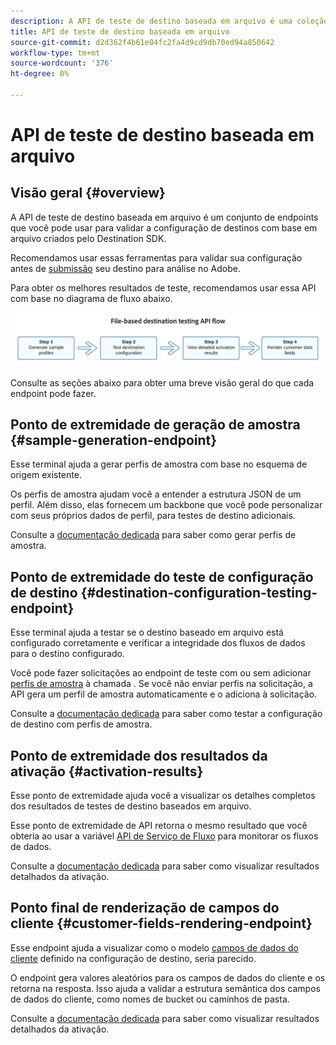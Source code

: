 ```yaml
---
description: A API de teste de destino baseada em arquivo é uma coleção de endpoints que você pode usar para validar a configuração de destinos com base em arquivo criados pelo Destination SDK.
title: API de teste de destino baseada em arquivo
source-git-commit: d2d362f4b61e04fc2fa4d9cd9db70ed94a850642
workflow-type: tm+mt
source-wordcount: '376'
ht-degree: 0%

---
```



# API de teste de destino baseada em arquivo

## Visão geral {#overview}

A API de teste de destino baseada em arquivo é um conjunto de endpoints que você pode usar para validar a configuração de destinos com base em arquivo criados pelo Destination SDK.

Recomendamos usar essas ferramentas para validar sua configuração antes de [submissão](submit-destination.md) seu destino para análise no Adobe.

Para obter os melhores resultados de teste, recomendamos usar essa API com base no diagrama de fluxo abaixo.

![Diagrama que mostra o fluxo de ensaio de destino recomendado](assets/file-based-testing-flow.png)

Consulte as seções abaixo para obter uma breve visão geral do que cada endpoint pode fazer.

## Ponto de extremidade de geração de amostra {#sample-generation-endpoint}

Esse terminal ajuda a gerar perfis de amostra com base no esquema de origem existente.

Os perfis de amostra ajudam você a entender a estrutura JSON de um perfil. Além disso, elas fornecem um backbone que você pode personalizar com seus próprios dados de perfil, para testes de destino adicionais.

Consulte a [documentação dedicada](file-based-sample-profile-generation-api.md) para saber como gerar perfis de amostra.

## Ponto de extremidade do teste de configuração de destino {#destination-configuration-testing-endpoint}

Esse terminal ajuda a testar se o destino baseado em arquivo está configurado corretamente e verificar a integridade dos fluxos de dados para o destino configurado.

Você pode fazer solicitações ao endpoint de teste com ou sem adicionar [perfis de amostra](file-based-sample-profile-generation-api.md) à chamada . Se você não enviar perfis na solicitação, a API gera um perfil de amostra automaticamente e o adiciona à solicitação.

Consulte a [documentação dedicada](file-based-destination-testing-api.md) para saber como testar a configuração de destino com perfis de amostra.

## Ponto de extremidade dos resultados da ativação {#activation-results}

Esse ponto de extremidade ajuda você a visualizar os detalhes completos dos resultados de testes de destino baseados em arquivo.

Esse ponto de extremidade de API retorna o mesmo resultado que você obteria ao usar a variável [API de Serviço de Fluxo](../api/update-destination-dataflows.md) para monitorar os fluxos de dados.

Consulte a [documentação dedicada](file-based-destination-results-api.md) para saber como visualizar resultados detalhados da ativação.

## Ponto final de renderização de campos do cliente {#customer-fields-rendering-endpoint}

Esse endpoint ajuda a visualizar como o modelo [campos de dados do cliente](file-based-destination-configuration.md#customer-data-fields) definido na configuração de destino, seria parecido.

O endpoint gera valores aleatórios para os campos de dados do cliente e os retorna na resposta. Isso ajuda a validar a estrutura semântica dos campos de dados do cliente, como nomes de bucket ou caminhos de pasta.

Consulte a [documentação dedicada](file-based-render-template-api.md) para saber como visualizar resultados detalhados da ativação.